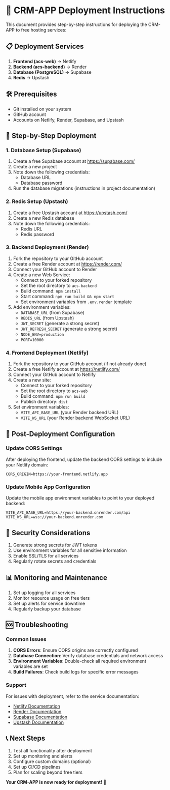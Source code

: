 # 🚀 CRM-APP Deployment Instructions

This document provides step-by-step instructions for deploying the CRM-APP to free hosting services:

## 📋 Deployment Services

1. **Frontend (acs-web)** → Netlify
2. **Backend (acs-backend)** → Render
3. **Database (PostgreSQL)** → Supabase
4. **Redis** → Upstash

## 🛠️ Prerequisites

- Git installed on your system
- GitHub account
- Accounts on Netlify, Render, Supabase, and Upstash

## 🔧 Step-by-Step Deployment

### 1. Database Setup (Supabase)

1. Create a free Supabase account at https://supabase.com/
2. Create a new project
3. Note down the following credentials:
   - Database URL
   - Database password
4. Run the database migrations (instructions in project documentation)

### 2. Redis Setup (Upstash)

1. Create a free Upstash account at https://upstash.com/
2. Create a new Redis database
3. Note down the following credentials:
   - Redis URL
   - Redis password

### 3. Backend Deployment (Render)

1. Fork the repository to your GitHub account
2. Create a free Render account at https://render.com/
3. Connect your GitHub account to Render
4. Create a new Web Service:
   - Connect to your forked repository
   - Set the root directory to `acs-backend`
   - Build command: `npm install`
   - Start command: `npm run build && npm start`
   - Set environment variables from `.env.render` template
5. Add environment variables:
   - `DATABASE_URL` (from Supabase)
   - `REDIS_URL` (from Upstash)
   - `JWT_SECRET` (generate a strong secret)
   - `JWT_REFRESH_SECRET` (generate a strong secret)
   - `NODE_ENV=production`
   - `PORT=10000`

### 4. Frontend Deployment (Netlify)

1. Fork the repository to your GitHub account (if not already done)
2. Create a free Netlify account at https://netlify.com/
3. Connect your GitHub account to Netlify
4. Create a new site:
   - Connect to your forked repository
   - Set the root directory to `acs-web`
   - Build command: `npm run build`
   - Publish directory: `dist`
5. Set environment variables:
   - `VITE_API_BASE_URL` (your Render backend URL)
   - `VITE_WS_URL` (your Render backend WebSocket URL)

## 🔄 Post-Deployment Configuration

### Update CORS Settings

After deploying the frontend, update the backend CORS settings to include your Netlify domain:

```
CORS_ORIGIN=https://your-frontend.netlify.app
```

### Update Mobile App Configuration

Update the mobile app environment variables to point to your deployed backend:

```
VITE_API_BASE_URL=https://your-backend.onrender.com/api
VITE_WS_URL=wss://your-backend.onrender.com
```

## 🔐 Security Considerations

1. Generate strong secrets for JWT tokens
2. Use environment variables for all sensitive information
3. Enable SSL/TLS for all services
4. Regularly rotate secrets and credentials

## 📊 Monitoring and Maintenance

1. Set up logging for all services
2. Monitor resource usage on free tiers
3. Set up alerts for service downtime
4. Regularly backup your database

## 🆘 Troubleshooting

### Common Issues

1. **CORS Errors**: Ensure CORS origins are correctly configured
2. **Database Connection**: Verify database credentials and network access
3. **Environment Variables**: Double-check all required environment variables are set
4. **Build Failures**: Check build logs for specific error messages

### Support

For issues with deployment, refer to the service documentation:
- [Netlify Documentation](https://docs.netlify.com/)
- [Render Documentation](https://render.com/docs)
- [Supabase Documentation](https://supabase.com/docs)
- [Upstash Documentation](https://docs.upstash.com/)

## 📞 Next Steps

1. Test all functionality after deployment
2. Set up monitoring and alerts
3. Configure custom domains (optional)
4. Set up CI/CD pipelines
5. Plan for scaling beyond free tiers

**Your CRM-APP is now ready for deployment!** 🎉